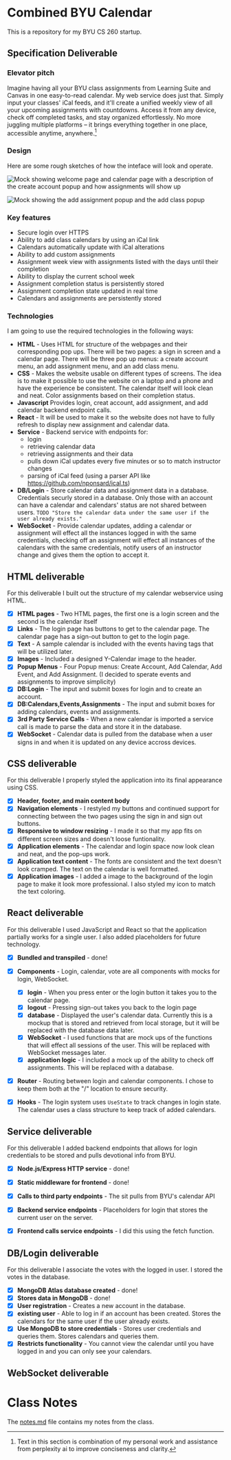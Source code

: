 # Combined BYU Calendar
This is a repository for my BYU CS 260 startup.

## Specification Deliverable
### Elevator pitch
Imagine having all your BYU class assignments from Learning Suite and Canvas in one easy-to-read calendar. My web service does just that. Simply input your classes' iCal feeds, and it'll create a unified weekly view of all your upcoming assignments with countdowns. Access it from any device, check off completed tasks, and stay organized effortlessly. No more juggling multiple platforms – it brings everything together in one place, accessible anytime, anywhere.[^*]

### Design
Here are some rough sketches of how the inteface will look and operate.

![Mock showing welcome page and calendar page with a description of the create account popup and how assignments will show up](public/mockUI_page1.JPG)

![Mock showing the add assignment popup and the add class popup](public/mockUI_page2.JPG)

### Key features
- Secure login over HTTPS
- Ability to add class calendars by using an iCal link
- Calendars automatically update with iCal alterations
- Ability to add custom assignments
- Assignment week view with assignments listed with the days until their completion
- Ability to display the current school week
- Assignment completion status is persistently stored
- Assignment completion state updated in real time
- Calendars and assignments are persistently stored

### Technologies
I am going to use the required technologies in the following ways:

- **HTML** - Uses HTML for structure of the webpages and their corresponding pop ups. There will be two pages: a sign in screen and a calendar page. There will be three pop up menus: a create account menu, an add assignment menu, and an add class menu.
- **CSS** - Makes the website usable on different types of screens. The idea is to make it possible to use the website on a laptop and a phone and have the experience be consistent. The calendar itself will look clean and neat. Color assignments based on their completion status.
- **Javascript** Provides login, creat account, add assignment, and add calendar backend endpoint calls.
- **React** - It will be used to make it so the website does not have to fully refresh to display new assignment and calendar data.
- **Service** - Backend service with endpoints for:
    - login
    - retrieving calendar data
    - retrieving assignments and their data
    - pulls down iCal updates every five minutes or so to match instructor changes
    - parsing of iCal feed (using a parser API like https://github.com/nponsard/ical.ts)
- **DB/Login** - Store calendar data and assignment data in a database. Credentials securly stored in a database. Only those with an account can have a calendar and calendars' status are not shared between users.
```TODO "Store the calendar data under the same user if the user already exists."```
- **WebSocket** - Provide calendar updates, adding a calendar or assignment will effect all the instances logged in with the same credentials, checking off an assignment will effect all instances of the calendars with the same credentials, notify users of an instructor change and gives them the option to accept it.

## HTML deliverable

For this deliverable I built out the structure of my calendar webservice using HTML.

- [x] **HTML pages** - Two HTML pages, the first one is a login screen and the second is the calendar itself
- [x] **Links** - The login page has buttons to get to the calendar page. The calendar page has a sign-out button to get to the login page.
- [x] **Text** - A sample calendar is included with the events having tags that will be utilized later.
- [x] **Images** - Included a designed Y-Calendar image to the header.
- [x] **Popup Menus** - Four Popup menus: Create Account, Add Calendar, Add Event, and Add Assignment. (I decided to sperate events and assignments to improve simplicity)
- [x] **DB:Login** - The input and submit boxes for login and to create an account.
- [x] **DB:Calendars,Events,Assignments** - The input and submit boxes for adding calendars, events and assignments. 
- [x] **3rd Party Service Calls** - When a new calendar is imported a service call is made to parse the data and store it in the database.
- [x] **WebSocket** - Calendar data is pulled from the database when a user signs in and when it is updated on any device accross devices.

## CSS deliverable

For this deliverable I properly styled the application into its final appearance using CSS.

- [x] **Header, footer, and main content body**
- [x] **Navigation elements** - I restyled my buttons and continued support for connecting between the two pages using the sign in and sign out buttons.
- [x] **Responsive to window resizing** - I made it so that my app fits on different screen sizes and doesn't loose funtionality.
- [x] **Application elements** - The calendar and login space now look clean and neat, and the pop-ups work.
- [x] **Application text content** - The fonts are consistent and the text doesn't look cramped. The text on the calendar is well formatted.
- [x] **Application images** - I added a image to the background of the login page to make it look more professional. I also styled my icon to match the text coloring.

## React deliverable

For this deliverable I used JavaScript and React so that the application partially works for a single user. I also added placeholders for future technology.

- [x] **Bundled and transpiled** - done!
- [x] **Components** - Login, calendar, vote are all components with mocks for login, WebSocket.
  - [x] **login** - When you press enter or the login button it takes you to the calendar page.
  - [x] **logout** - Pressing sign-out takes you back to the login page
  - [x] **database** - Displayed the user's calendar data. Currently this is a mockup that is stored and retrieved from local storage, but it will be replaced with the database data later.
  - [x] **WebSocket** - I used functions that are mock ups of the functions that will effect all sessions of the user. This will be replaced with WebSocket messages later.
  - [x] **application logic** - I included a mock up of the ability to check off assignments. This will be replaced with a database.
- [x] **Router** - Routing between login and calendar components. I chose to keep them both at the "/" location to ensure security.
- [x] **Hooks** - The login system uses `UseState` to track changes in login state. The calendar uses a class structure to keep track of added calendars.


## Service deliverable

For this deliverable I added backend endpoints that allows for login credentials to be stored and pulls devotional info from BYU.

- [x] **Node.js/Express HTTP service** - done!
- [x] **Static middleware for frontend** - done!
- [x] **Calls to third party endpoints** - The sit pulls from BYU's calendar API
- [x] **Backend service endpoints** - Placeholders for login that stores the current user on the server.
- [x] **Frontend calls service endpoints** - I did this using the fetch function.


## DB/Login deliverable

For this deliverable I associate the votes with the logged in user. I stored the votes in the database.

- [x] **MongoDB Atlas database created** - done!
- [x] **Stores data in MongoDB** - done!
- [x] **User registration** - Creates a new account in the database.
- [x] **existing user** - Able to log in if an account has been created. Stores the calendars for the same user if the user already exists.
- [x] **Use MongoDB to store credentials** - Stores user credentials and queries them. Stores calendars and queries them.
- [x] **Restricts functionality** - You cannot view the calendar until you have logged in and you can only see your calendars.

## WebSocket deliverable

# Class Notes
The [notes.md](notes.md) file contains my notes from the class.

[^*]: Text in this section is combination of my personal work and assistance from perplexity ai to improve conciseness and clarity.
